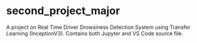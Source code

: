 # second_project_major
A project on Real Time Driver Drowsiness Detection System using Transfer Learning (InceptionV3).
Contains both Jupyter and VS Code source file.
